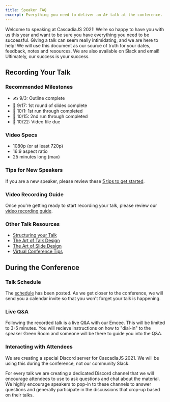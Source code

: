 ```yaml
---
title: Speaker FAQ
excerpt: Everything you need to deliver an A+ talk at the conference.
---
```

Welcome to speaking at CascadiaJS 2021! We’re so happy to have you with us this year and want to be sure you have everything you need to be successful. Giving a talk can seem really intimidating, and we are here to help! We will use this document as our source of truth for your dates, feedback, notes and resources. We are also available on Slack and email! Ultimately, our success is your success. 

## Recording Your Talk
### Recommended Milestones

- ✍️ 9/3: Outline complete
- 🐣 9/17: 1st round of slides complete
- 📣 10/1: 1st run through completed
- 👟 10/15: 2nd run through completed
- 🥳 10/22: Video file due

### Video Specs

- 1080p (or at least 720p)
- 16:9 aspect ratio
- 25 minutes long (max)

### Tips for New Speakers

If you are a new speaker, please review these [5 tips to get started](/resources/new-speakers). 

### Video Recording Guide

Once you're getting ready to start recording your talk, please review our [video recording guide](/resources/recording-talks). 

### Other Talk Resources

- <a target="_blank" href="https://visme.co/blog/presentation-structure/">Structuring your Talk</a>
- <a target="_blank" href="https://speakerdeck.com/mseckington/the-art-of-talk-design">The Art of Talk Design</a>
- <a target="_blank" href="https://speakerdeck.com/mseckington/the-art-of-slide-design">The Art of Slide Design</a>
- <a target="_blank" href="https://medium.com/shiftconf/how-to-prep-for-speaking-at-a-virtual-conference-2bb4ecfc0d30">Virtual Conference Tips</a>

## During the Conference

### Talk Schedule

The [schedule](/schedule) has been posted. As we get closer to the conference, we will send you a calendar invite so that you won't forget your talk is happening.
### Live Q&A

Following the recorded talk is a live Q&A with our Emcee. This will be limited to 3-5 minutes. You will recieve instructions on how to "dial-in" to the speaker Green Room and someone will be there to guide you into the Q&A.

### Interacting with Attendees

We are creating a special Discord server for CascadiaJS 2021. We will be using this during the conference, not our community Slack.

For every talk we are creating a dedicated Discord channel that we will encourage attendees to use to ask questions and chat about the material. We highly encourage speakers to pop-in to these channels to answer questions and generally participate in the discussions that crop-up based on their talks.

